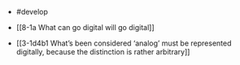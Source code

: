 - #develop

- [[8-1a What can go digital will go digital]]
- [[3-1d4b1 What’s been considered ‘analog’ must be represented digitally, because the distinction is rather arbitrary]]
